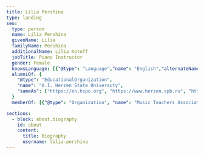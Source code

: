 ```yaml
---
title: Lilia Pershina
type: landing
seo:
  type: person
  name: Lilia Pershina
  givenName: Lilia
  familyName: Pershina
  additionalName: Lilia Kotoff
  jobTitle: Piano Instructor
  gender: Female
  knowsLanguage: [{"@type": "Language","name": "English","alternateName": "en"},{"@type": "Language","name": "Russian","alternateName": "ru"}]
  alumniOf: {
    "@type": "EducationalOrganization",
    "name": "A.I. Herzen State University",
    "sameAs": ["https://en.hspu.org", "https://www.herzen.spb.ru", "https://en.wikipedia.org/wiki/Herzen_University"]
  }
  memberOf: [{"@type": "Organization", "name": "Music Teachers Association of California", "url": "https://www.mtac.org"}, {"@type": "Organization", "name": "Music Teachers National Association", "url": "https://www.mtna.org"},{"@type": "Organization", "name": "American College of Musicians", "alternateName": "National Guild of Piano Teachers", "url": "https://pianoguild.com"}]

sections:
  - block: about.biography
    id: about
    content:
      title: Biography
      username: lilia-pershina
---
```

